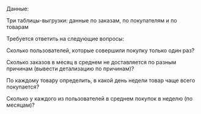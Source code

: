 Данные:

Три таблицы-выгрузки: данные по заказам, по покупателям и по товарам

Требуется ответить на следующие вопросы:

Сколько пользователей, которые совершили покупку только один раз?

Сколько заказов в месяц в среднем не доставляется по разным причинам (вывести детализацию по причинам)?

По каждому товару определить, в какой день недели товар чаще всего покупается?

Сколько у каждого из пользователей в среднем покупок в неделю (по месяцам)?
